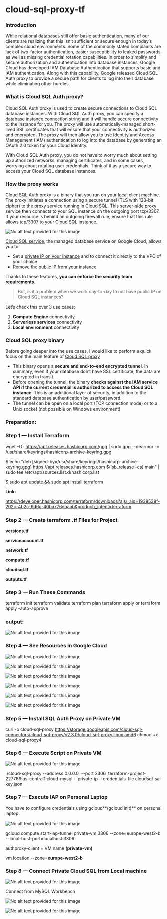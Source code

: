 # cloud-sql-proxy-tf

### **Introduction**

While relational databases still offer basic authentication, many of our clients are realizing that this isn’t sufficient or secure enough in today’s complex cloud environments. Some of the commonly stated complaints are lack of two-factor authentication, easier susceptibility to leaked passwords, as well as missing credential rotation capabilities. In order to simplify and secure authorization and authentication into database instances, Google Cloud has developed IAM Database Authentication that supports basic and IAM authentication. Along with this capability, Google released Cloud SQL Auth proxy to provide a secure path for clients to log into their database while eliminating other hurdles.

### **What is Cloud SQL Auth proxy?**

Cloud SQL Auth proxy is used to create secure connections to Cloud SQL database instances. With Cloud SQL Auth proxy, you can specify a database instance connection string and it will handle secure connectivity to the instance for you. The proxy will use automatically-managed short-lived SSL certificates that will ensure that your connectivity is authorized and encrypted. The proxy will then allow you to use Identity and Access Management (IAM) authentication to log into the database by generating an OAuth 2.0 token for your Cloud Identity.

  

With Cloud SQL Auth proxy, you do not have to worry much about setting up authorized networks, managing certificates, and in some cases, worrying about rotating user credentials. Think of it as a secure way to access your Cloud SQL database instances.

### **How the proxy works**

Cloud SQL Auth proxy is a binary that you run on your local client machine. The proxy initiates a connection using a secure tunnel (TLS with 128-bit cipher) to the proxy service running in Cloud SQL. This server-side proxy service then connects to your SQL instance on the outgoing port tcp/3307. If your resource is behind an outgoing firewall rule, ensure that this rule allows tcp/3307 to your Cloud SQL instance.

![No alt text provided for this image](https://media.licdn.com/dms/image/D5612AQF_YdQENe0bJw/article-inline_image-shrink_1500_2232/0/1686585247907?e=1692230400&v=beta&t=N8o97VZ43FkzJ2Jj8n8t5wy9HqgwD_wUEacWhFj1KhQ)

[Cloud SQL service](https://cloud.google.com/sql), the managed database service on Google Cloud, allows you to:

*   Set a [private IP on your instance](https://cloud.google.com/sql/docs/mysql/private-ip) and to connect it directly to the VPC of your choice
*   Remove the [public IP from your instance](https://cloud.google.com/sql/docs/mysql/configure-ip#disable-public)

Thanks to these features, **you can enforce the security team requirements**.

> But, is it a problem when we work day-to-day to not have public IP on Cloud SQL instances?

  

Let’s check this over 3 use cases:

1.  **Compute Engine** connectivity
2.  **Serverless services** connectivity
3.  **Local environment** connectivity

### **Cloud SQL proxy binary**

Before going deeper into the use cases, I would like to perform a quick focus on the main feature of [Cloud SQL proxy](https://cloud.google.com/sql/docs/mysql/sql-proxy)

  

*   This binary opens a **secure and end-to-end encrypted tunnel**. In summary, even if your database don’t have SSL certificate, the data are encrypted in transit.
*   Before opening the tunnel, the binary **checks against the IAM service API if the current credential is authorized to access the Cloud SQL instance**. This is an additional layer of security, in addition to the standard database authentication by user/password.
*   The tunnel can be open on a local port (TCP connection mode) or to a Unix socket (not possible on Windows environment)

### Preparation:

### Step 1 — Install Terraform

wget -O- https://apt.releases.hashicorp.com/gpg | sudo gpg --dearmor -o /usr/share/keyrings/hashicorp-archive-keyring.gpg

$ echo "deb \[signed-by=/usr/share/keyrings/hashicorp-archive-keyring.gpg\] https://apt.releases.hashicorp.com $(lsb\_release -cs) main" | sudo tee /etc/apt/sources.list.d/hashicorp.list

$ sudo apt update && sudo apt install terraform

**Link:**

https://developer.hashicorp.com/terraform/downloads?ajs\_aid=1938538f-202c-4b2c-9d6c-40ba776ebaab&product\_intent=terraform

### Step 2 — Create terraform .tf Files for Project

**versions.tf**

**serviceaccount.tf**

**network.tf**

**compute.tf**

**cloudsql.tf**

**outputs.tf**


### Step 3 — Run These Commands

terraform init
terraform validate
terraform plan
terraform apply or terraform apply -auto-approve

### output:

![No alt text provided for this image](https://media.licdn.com/dms/image/D4D12AQH2pw3jWPZd9g/article-inline_image-shrink_1500_2232/0/1686588554204?e=1692230400&v=beta&t=SHAwFNr1zTemwreS5pzlelwJPa8CHtCSnugKzUpK2VE)

### Step 4 — See Resources in Google Cloud

![No alt text provided for this image](https://media.licdn.com/dms/image/D4D12AQEL4c73OQd3XA/article-inline_image-shrink_1500_2232/0/1686586653796?e=1692230400&v=beta&t=WU9KkN7aVtfRwgLVEQWBdCrwS7h1rYBX33Ym6hJlWyw)

![No alt text provided for this image](https://media.licdn.com/dms/image/D4D12AQGEw9L7_HGi-g/article-inline_image-shrink_1500_2232/0/1686587167263?e=1692230400&v=beta&t=oIEmUU_a96T0NQDAhraG81qpZ5cczcuKwH90WmzUdTE)

![No alt text provided for this image](https://media.licdn.com/dms/image/D4D12AQHigVbVn-Ukww/article-inline_image-shrink_1500_2232/0/1686587243181?e=1692230400&v=beta&t=McM1cZA95OuuxsCxlo6Z2t-hjbrMs3GwF3jeRAIVwqY)

![No alt text provided for this image](https://media.licdn.com/dms/image/D4D12AQHjTRgq0dxraQ/article-inline_image-shrink_1500_2232/0/1686587289706?e=1692230400&v=beta&t=a3wqm66JKIaIloZX3bdFDoEERmB_GELk16Cn2vh6tyA)

![No alt text provided for this image](https://media.licdn.com/dms/image/D4D12AQEIdd-L2O-J9w/article-inline_image-shrink_1500_2232/0/1686587342776?e=1692230400&v=beta&t=dZui8PdW3vfIBKSud-5nqs7yH595Av1LisH2o23E6N4)

![No alt text provided for this image](https://media.licdn.com/dms/image/D4D12AQFcLXgN6eK8aw/article-inline_image-shrink_1500_2232/0/1686587691273?e=1692230400&v=beta&t=aEv--MvW7523Q_wT6em5ANRmIePt7qvgQHr7_lOe9cA)

### Step 5 — Install SQL Auth Proxy on Private VM

curl -o cloud-sql-proxy https://storage.googleapis.com/cloud-sql-connectors/cloud-sql-proxy/v2.3.0/cloud-sql-proxy.linux.amd6
chmod +x cloud-sql-proxy4

### Step 6 — Execute Script on Private VM

![No alt text provided for this image](https://media.licdn.com/dms/image/D4D12AQE5qCDBAmd6dA/article-inline_image-shrink_1500_2232/0/1686587533141?e=1692230400&v=beta&t=MspCbLeyP7yENfO0hnw9-mRzffVJMpei_lmL2CQRYqI)

./cloud-sql-proxy --address 0.0.0.0  --port 3306  terraform-project-227766:us-central1:cloud-mysql --private-ip --credentials-file cloudsql-sa-key.json

### Step 7 — Execute IAP on Personal Laptop

You have to configure credentials using gcloud**(gcloud init)** on personal laptop

  

![No alt text provided for this image](https://media.licdn.com/dms/image/D4D12AQHPHzJWBx_Wqg/article-inline_image-shrink_1500_2232/0/1686587795467?e=1692230400&v=beta&t=JzGAVRqH9crBF-PvwD49fIsv8sf9q_ZaVDu4LXcUf10)

gcloud compute start-iap-tunnel private-vm 3306 --zone=europe-west2-b --local-host-port=localhost:3306

authproxy-client = VM name **(private-vm)**

vm location --zone=**europe-west2-b**

### Step 8 — Connect Private Cloud SQL from Local machine

![No alt text provided for this image](https://media.licdn.com/dms/image/D4D12AQEKtxCZ9OyxXw/article-inline_image-shrink_1500_2232/0/1686588036921?e=1692230400&v=beta&t=DLXZcQYMZxU7F_VSJJrrEm8xNqSLCOODl9vYlsdieaw)

Connect from MySQL Workbench

![No alt text provided for this image](https://media.licdn.com/dms/image/D4D12AQGXT9fHMVtR3g/article-inline_image-shrink_1500_2232/0/1686588217042?e=1692230400&v=beta&t=SeEzlOyIAJI17IltyphfUvbcWcbDWKq36YL5ocE7bkI)

![No alt text provided for this image](https://media.licdn.com/dms/image/D4D12AQE09eaRsZHd_A/article-inline_image-shrink_1500_2232/0/1686588297753?e=1692230400&v=beta&t=YGG9OvX9mcWSgHSgP92LoIdti0Kfu58PKDaZlnCPLGc)

